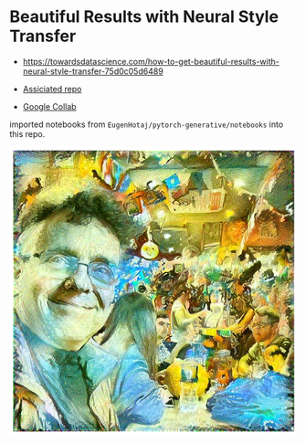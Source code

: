 # Beautiful Results with Neural Style Transfer

- <https://towardsdatascience.com/how-to-get-beautiful-results-with-neural-style-transfer-75d0c05d6489>
- [Assiciated repo](https://github.com/EugenHotaj/pytorch-generative)

- [Google Collab](https://colab.research.google.com/)

imported notebooks from `EugenHotaj/pytorch-generative/notebooks` into this repo.

![Example Result](./results/dali-dan-pub-result.png  "Example Result")
